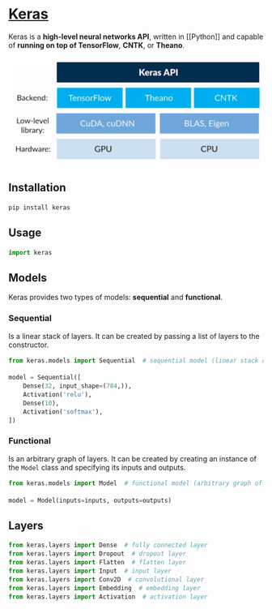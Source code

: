 # [Keras](https://keras.io/)

Keras is a **high-level neural networks API**, written in [[Python]] and capable of **running on top of TensorFlow**, **CNTK**, or **Theano**.

![keras api](./keras_api.png)


## Installation

```bash
pip install keras
```

## Usage

```python
import keras
```

## Models
Keras provides two types of models: **sequential** and **functional**.

### Sequential

Is a linear stack of layers. It can be created by passing a list of layers to the constructor.

```python
from keras.models import Sequential  # sequential model (linear stack of layers)

model = Sequential([
    Dense(32, input_shape=(784,)),
    Activation('relu'),
    Dense(10),
    Activation('softmax'),
])
```

### Functional

Is an arbitrary graph of layers. It can be created by creating an instance of the `Model` class and specifying its inputs and outputs.

```python
from keras.models import Model  # functional model (arbitrary graph of layers)

model = Model(inputs=inputs, outputs=outputs)
```

## Layers

```python
from keras.layers import Dense  # fully connected layer
from keras.layers import Dropout  # dropout layer
from keras.layers import Flatten  # flatten layer
from keras.layers import Input  # input layer
from keras.layers import Conv2D  # convolutional layer
from keras.layers import Embedding  # embedding layer
from keras.layers import Activation  # activation layer
```

